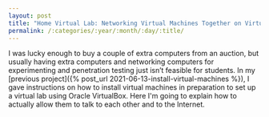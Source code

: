 ```yaml
---
layout: post
title: "Home Virtual Lab: Networking Virtual Machines Together on VirtualBox"
permalink: /:categories/:year/:month/:day/:title/
---
```


I was lucky enough to buy a couple of extra computers from an auction, but usually having extra computers and networking computers for experimenting and penetration testing just isn’t feasible for students. In my [previous project]({% post_url 2021-06-13-install-virtual-machines %}), I gave instructions on how to install virtual machines in preparation to set up a virtual lab using Oracle VirtualBox. Here I'm going to explain how to actually allow them to talk to each other and to the Internet.

